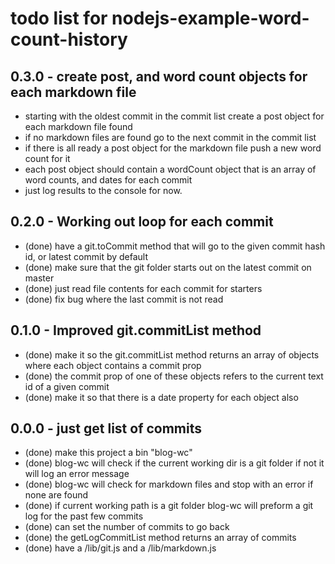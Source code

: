 # todo list for nodejs-example-word-count-history

## 0.3.0 - create post, and word count objects for each markdown file
* starting with the oldest commit in the commit list create a post object for each markdown file found
* if no markdown files are found go to the next commit in the commit list
* if there is all ready a post object for the markdown file push a new word count for it
* each post object should contain a wordCount object that is an array of word counts, and dates for each commit
* just log results to the console for now.

## 0.2.0 - Working out loop for each commit
* (done) have a git.toCommit method that will go to the given commit hash id, or latest commit by default
* (done) make sure that the git folder starts out on the latest commit on master
* (done) just read file contents for each commit for starters
* (done) fix bug where the last commit is not read

## 0.1.0 - Improved git.commitList method
* (done) make it so the git.commitList method returns an array of objects where each object contains a commit prop
* (done) the commit prop of one of these objects refers to the current text id of a given commit
* (done) make it so that there is a date property for each object also

## 0.0.0 - just get list of commits
* (done) make this project a bin "blog-wc"
* (done) blog-wc will check if the current working dir is a git folder if not it will log an error message
* (done) blog-wc will check for markdown files and stop with an error if none are found
* (done) if current working path is a git folder blog-wc will preform a git log for the past few commits
* (done) can set the number of commits to go back
* (done) the getLogCommitList method returns an array of commits
* (done) have a /lib/git.js and a /lib/markdown.js